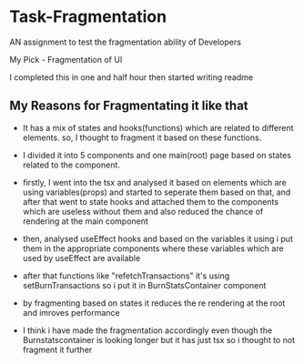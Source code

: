 # Task-Fragmentation
AN assignment to test the fragmentation ability of Developers

My Pick - Fragmentation of UI

I completed this in one and half hour then started writing readme 

## My Reasons for Fragmentating it like that

- It has a mix of states and hooks(functions) which are related to different elements. so, I thought to fragment it based on these functions.

-  I divided it into 5 components and one main(root) page based on states related to the component.

- firstly, I went into the tsx and analysed it based on elements which are using variables(props) and started to seperate them based on that, and after that went to state hooks and attached them to the components which are useless without them and also reduced the chance of rendering at the main component

- then, analysed useEffect hooks and based on the variables it using i put them in the appropriate components where these variables which are used by useEffect are available

- after that functions like "refetchTransactions" it's using setBurnTransactions so i put it in BurnStatsContainer component

- by fragmenting based on states it reduces the re rendering at the root and imroves performance

- I think i have made the fragmentation accordingly even though the Burnstatscontainer is looking longer but it has just tsx so i thought to not fragment it further

